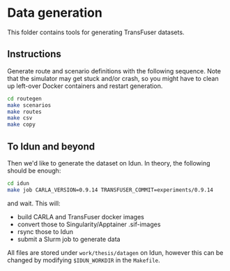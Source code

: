 # Data generation

This folder contains tools for generating TransFuser datasets.

## Instructions

Generate route and scenario definitions with the following sequence.
Note that the simulator may get stuck and/or crash, so you might
have to clean up left-over Docker containers and restart generation.
    
```sh
cd routegen
make scenarios
make routes
make csv
make copy
```

## To Idun and beyond

Then we'd like to generate the dataset on Idun.
In theory, the following should be enough:

```sh
cd idun
make job CARLA_VERSION=0.9.14 TRANSFUSER_COMMIT=experiments/0.9.14
```
and wait. This will:
- build CARLA and TransFuser docker images
- convert those to Singularity/Apptainer .sif-images
- rsync those to Idun
- submit a Slurm job to generate data

All files are stored under `work/thesis/datagen` on Idun,
however this can be changed by modifying `$IDUN_WORKDIR` in the `Makefile`.